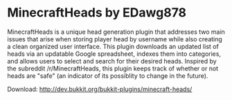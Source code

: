 MinecraftHeads by EDawg878
==============

MinecraftHeads is a unique head generation plugin that addresses two main issues that arise when storing player head by username while also creating a clean organized user interface. This plugin downloads an updated list of heads via an updatable Google spreadsheet, indexes them into categories, and allows users to select and search for their desired heads. Inspired by the subreddit /r/MinecraftHeads, this plugin keeps track of whether or not heads are "safe" (an indicator of its possiblity to change in the future).

Download: http://dev.bukkit.org/bukkit-plugins/minecraft-heads/

